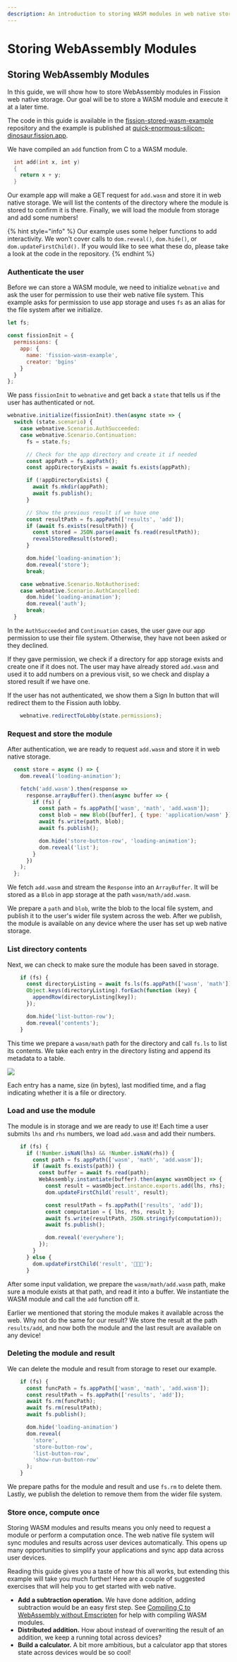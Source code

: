 ```yaml
---
description: An introduction to storing WASM modules in web native storage
---
```


# Storing WebAssembly Modules

## Storing WebAssembly Modules

In this guide, we will show how to store WebAssembly modules in Fission web native storage. Our goal will be to store a WASM module and execute it at a later time.

The code in this guide is available in the [fission-stored-wasm-example](https://github.com/bgins/fission-stored-wasm-example) repository and the example is published at [quick-enormous-silicon-dinosaur.fission.app](https://quick-enormous-silicon-dinosaur.fission.app/).

We have compiled an `add` function from C to a WASM module.

```c
  int add(int x, int y)
  {
    return x + y;
  }
```

Our example app will make a GET request for `add.wasm` and store it in web native storage. We will list the contents of the directory where the module is stored to confirm it is there. Finally, we will load the module from storage and add some numbers!

{% hint style="info" %}
Our example uses some helper functions to add interactivity. We won't cover calls to `dom.reveal()`, `dom.hide()`, or `dom.updateFirstChild().` If you would like to see what these do, please take a look at the code in the repository.
{% endhint %}

### Authenticate the user

Before we can store a WASM module, we need to initialize `webnative` and ask the user for permission to use their web native file system. This example asks for permission to use app storage and uses `fs` as an alias for the file system after we initialize.

```javascript
let fs;

const fissionInit = {
  permissions: {
    app: {
      name: 'fission-wasm-example',
      creator: 'bgins'
    }
  }
};
```

We pass `fissionInit` to `webnative` and get back a `state` that tells us if the user has authenticated or not.

```javascript
webnative.initialize(fissionInit).then(async state => {
  switch (state.scenario) {
    case webnative.Scenario.AuthSucceeded:
    case webnative.Scenario.Continuation:
      fs = state.fs;

      // Check for the app directory and create it if needed 
      const appPath = fs.appPath();
      const appDirectoryExists = await fs.exists(appPath);

      if (!appDirectoryExists) {
        await fs.mkdir(appPath);
        await fs.publish();
      }

      // Show the previous result if we have one
      const resultPath = fs.appPath(['results', 'add']);
      if (await fs.exists(resultPath)) {
        const stored = JSON.parse(await fs.read(resultPath));
        revealStoredResult(stored);
      }

      dom.hide('loading-animation');
      dom.reveal('store');
      break;

    case webnative.Scenario.NotAuthorised:
    case webnative.Scenario.AuthCancelled:
      dom.hide('loading-animation');
      dom.reveal('auth');
      break;
  }
```

In the `AuthSucceeded` and `Continuation` cases, the user gave our app permission to use their file system. Otherwise, they have not been asked or they declined.

If they gave permission, we check if a directory for app storage exists and create one if it does not. The user may have already stored `add.wasm` and used it to add numbers on a previous visit, so we check and display a stored result if we have one.

If the user has not authenticated, we show them a Sign In button that will redirect them to the Fission auth lobby.

```javascript
    webnative.redirectToLobby(state.permissions);
```

### Request and store the module

After authentication, we are ready to request `add.wasm` and store it in web native storage.

```javascript
  const store = async () => {
    dom.reveal('loading-animation');

    fetch('add.wasm').then(response =>
      response.arrayBuffer().then(async buffer => {
        if (fs) {
          const path = fs.appPath(['wasm', 'math', 'add.wasm']);
          const blob = new Blob([buffer], { type: 'application/wasm' });
          await fs.write(path, blob);
          await fs.publish();

          dom.hide('store-button-row', 'loading-animation');
          dom.reveal('list');
        }
      })
    );
  };
```

We fetch `add.wasm` and stream the `Response` into an `ArrayBuffer`. It will be stored as a `Blob` in app storage at the path `wasm/math/add.wasm`.

We prepare a `path` and `blob`, write the blob to the local file system, and publish it to the user's wider file system across the web. After we publish, the module is available on any device where the user has set up web native storage.

### List directory contents

Next, we can check to make sure the module has been saved in storage.

```javascript
    if (fs) {
      const directoryListing = await fs.ls(fs.appPath(['wasm', 'math']));
      Object.keys(directoryListing).forEach(function (key) {
        appendRow(directoryListing[key]);
      });

      dom.hide('list-button-row');
      dom.reveal('contents');
    }
```

This time we prepare a `wasm/math` path for the directory and call `fs.ls` to list its contents. We take each entry in the directory listing and append its metadata to a table.

![](../.gitbook/assets/table-data.png)

Each entry has a name, size \(in bytes\), last modified time, and a flag indicating whether it is a file or directory.

### Load and use the module

The module is in storage and we are ready to use it! Each time a user submits `lhs` and `rhs` numbers, we load `add.wasm` and add their numbers.

```javascript
    if (fs) {
      if (!Number.isNaN(lhs) && !Number.isNaN(rhs)) {
        const path = fs.appPath(['wasm', 'math', 'add.wasm']);
        if (await fs.exists(path)) {
          const buffer = await fs.read(path);
          WebAssembly.instantiate(buffer).then(async wasmObject => {
            const result = wasmObject.instance.exports.add(lhs, rhs);
            dom.updateFirstChild('result', result);

            const resultPath = fs.appPath(['results', 'add']);
            const computation = { lhs, rhs, result };
            await fs.write(resultPath, JSON.stringify(computation));
            await fs.publish();

            dom.reveal('everywhere');
          });
        }
      } else {
        dom.updateFirstChild('result', '🤖🤖💥');
      }
```

After some input validation, we prepare the `wasm/math/add.wasm` path, make sure a module exists at that path, and read it into a buffer. We instantiate the WASM module and call the `add` function off it.

Earlier we mentioned that storing the module makes it available across the web. Why not do the same for our result? We store the result at the path `results/add`, and now both the module and the last result are available on any device!

### Deleting the module and result

We can delete the module and result from storage to reset our example.

```javascript
    if (fs) {
      const funcPath = fs.appPath(['wasm', 'math', 'add.wasm']);
      const resultPath = fs.appPath(['results', 'add']);
      await fs.rm(funcPath);
      await fs.rm(resultPath);
      await fs.publish();

      dom.hide('loading-animation')
      dom.reveal(
        'store',
        'store-button-row',
        'list-button-row',
        'show-run-button-row'
      );
    }
```

We prepare paths for the module and result and use `fs.rm` to delete them. Lastly, we publish the deletion to remove them from the wider file system.

### Store once, compute once

Storing WASM modules and results means you only need to request a module or perform a computation once. The web native file system will sync modules and results across user devices automatically. This opens up many opportunities to simplify your applications and sync app data across user devices.

Reading this guide gives you a taste of how this all works, but extending this example will take you much further! Here are a couple of suggested exercises that will help you to get started with web native.

* **Add a subtraction operation.** We have done addition, adding subtraction would be an easy first step. See [Compiling C to WebAssembly without Emscripten](https://surma.dev/things/c-to-webassembly/) for help with compiling WASM modules.
* **Distributed addition.** How about instead of overwriting the result of an addition, we keep a running total across devices?
* **Build a calculator.** A bit more ambitious, but a calculator app that stores state across devices would be so cool!

